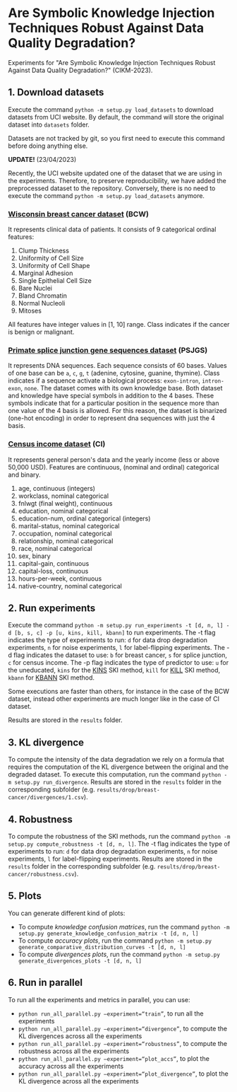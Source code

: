 # Are Symbolic Knowledge Injection Techniques Robust Against Data Quality Degradation?
Experiments for "Are Symbolic Knowledge Injection Techniques Robust Against Data Quality
Degradation?" (CIKM-2023).

## 1. Download datasets
Execute the command ```python -m setup.py load_datasets``` to download datasets from UCI website.
By default, the command will store the original dataset into ```datasets``` folder.

Datasets are not tracked by git, so you first need to execute this command before doing anything else.

**UPDATE!** (23/04/2023)

Recently, the UCI website updated one of the dataset that we are using in the experiments.
Therefore, to preserve reproducibility, we have added the preprocessed dataset to the repository.
Conversely, there is no need to execute the command ```python -m setup.py load_datasets``` anymore.

### [Wisconsin breast cancer dataset](https://archive.ics.uci.edu/ml/datasets/breast+cancer+wisconsin+%28original%29) (BCW)
It represents clinical data of patients.
It consists of 9 categorical ordinal features:
1. Clump Thickness
2. Uniformity of Cell Size
3. Uniformity of Cell Shape
4. Marginal Adhesion
5. Single Epithelial Cell Size
6. Bare Nuclei
7. Bland Chromatin
8. Normal Nucleoli
9. Mitoses

All features have integer values in [1, 10] range.
Class indicates if the cancer is benign or malignant.

### [Primate splice junction gene sequences dataset](https://archive.ics.uci.edu/ml/datasets/Molecular+Biology+(Splice-junction+Gene+Sequences)) (PSJGS)
It represents DNA sequences.
Each sequence consists of 60 bases.
Values of one base can be `a`, `c`, `g`, `t` (adenine, cytosine, guanine, thymine).
Class indicates if a sequence activate a biological process: `exon-intron`, `intron-exon`, `none`.
The dataset comes with its own knowledge base.
Both dataset and knowledge have special symbols in addition to the 4 bases.
These symbols indicate that for a particular position in the sequence more than one value of the 4 basis is allowed.
For this reason, the dataset is binarized (one-hot encoding) in order to represent dna sequences with just the 4 basis.

### [Census income dataset](https://archive.ics.uci.edu/ml/datasets/census+income) (CI)

It represents general person's data and the yearly income (less or above 50,000 USD).
Features are continuous, (nominal and ordinal) categorical and binary.

1. age, continuous (integers)
2. workclass, nominal categorical
3. fnlwgt (final weight), continuous
4. education, nominal categorical
5. education-num, ordinal categorical (integers)
6. marital-status, nominal categorical
7. occupation, nominal categorical
8. relationship, nominal categorical
9. race, nominal categorical
10. sex, binary
11. capital-gain, continuous
12. capital-loss, continuous
13. hours-per-week, continuous
14. native-country, nominal categorical

## 2. Run experiments
Execute the command ```python -m setup.py run_experiments -t [d, n, l] -d [b, s, c] -p [u, kins, kill, kbann]``` to run experiments.
The -t flag indicates the type of experiments to run: `d` for data drop degradation experiments, `n` for noise experiments, `l` for label-flipping experiments.
The -d flag indicates the dataset to use: `b` for breast cancer, `s` for splice junction, `c` for census income.
The -p flag indicates the type of predictor to use: `u` for the uneducated, `kins` for the [KINS](http://ceur-ws.org/Vol-3204/paper_25.pdf) SKI method, `kill` for [KILL](http://ceur-ws.org/Vol-3261/paper5.pdf) SKI method, `kbann` for [KBANN](http://www.aaai.org/Library/AAAI/1990/aaai90-129.php) SKI method.

Some executions are faster than others, for instance in the case of the BCW dataset, instead other experiments are much longer like in the case of CI dataset.

Results are stored in the `results` folder.

## 3. KL divergence
To compute the intensity of the data degradation we rely on a formula that requires the computation of the KL divergence between the original and the degraded dataset.
To execute this computation, run the command ```python -m setup.py run_divergence```.
Results are stored in the `results` folder in the corresponding subfolder (e.g. `results/drop/breast-cancer/divergences/1.csv`).

## 4. Robustness
To compute the robustness of the SKI methods, run the command ```python -m setup.py compute_robustness -t [d, n, l]```.
The -t flag indicates the type of experiments to run: `d` for data drop degradation experiments, `n` for noise experiments, `l` for label-flipping experiments.
Results are stored in the `results` folder in the corresponding subfolder (e.g. `results/drop/breast-cancer/robustness.csv`).

## 5. Plots
You can generate different kind of plots:
- To compute *knowledge confusion matrices*, run the command ```python -m setup.py generate_knowledge_confusion_matrix -t [d, n, l]```
- To compute *accuracy plots*, run the command ```python -m setup.py generate_comparative_distribution_curves -t [d, n, l]``` 
- To compute *divergences plots*, run the command ```python -m setup.py generate_divergences_plots -t [d, n, l]``` 

## 6. Run in parallel
To run all the experiments and metrics in parallel, you can use:
- ```python run_all_parallel.py —experiment=“train”```, to run all the experiments
- ```python run_all_parallel.py —experiment=“divergence”```, to compute the KL divergences across all the experiments
- ```python run_all_parallel.py —experiment=“robustness”```, to compute the robustness across all the experiments
- ```python run_all_parallel.py —experiment=“plot_accs”```, to plot the accuracy across all the experiments 
- ```python run_all_parallel.py —experiment=“plot_divergence”```, to plot the KL divergence across all the experiments 
